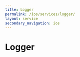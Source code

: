 ```yaml
---
title: Logger
permalink: /ios/services/logger/
layout: service
secondary_navigation: ios
---
```


# Logger
